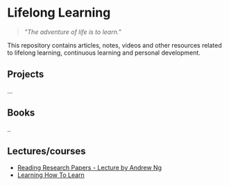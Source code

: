 # Lifelong Learning
> _"The adventure of life is to learn."_

This repository contains articles, notes, videos and other resources related to lifelong learning, continuous learning and personal development.

## Projects
...

## Books
..

## Lectures/courses
* [Reading Research Papers - Lecture by Andrew Ng](https://www.youtube.com/watch?v=733m6qBH-jI&ab_channel=stanfordonline)
* [Learning How To Learn](https://www.coursera.org/learn/learning-how-to-learn)
